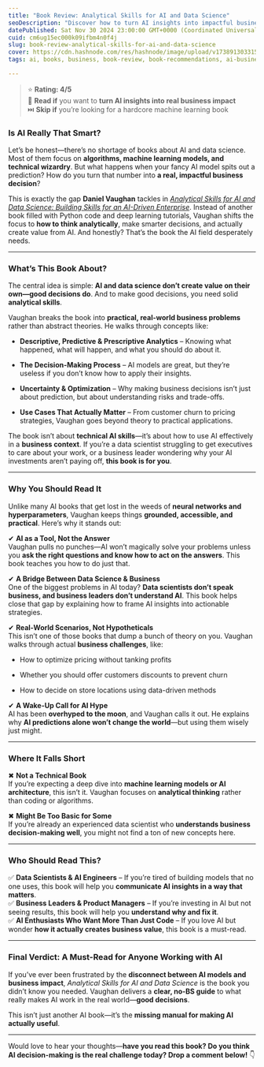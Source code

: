 ```yaml
---
title: "Book Review: Analytical Skills for AI and Data Science"
seoDescription: "Discover how to turn AI insights into impactful business decisions with this practical book on analytical skills for AI-driven enterprises"
datePublished: Sat Nov 30 2024 23:00:00 GMT+0000 (Coordinated Universal Time)
cuid: cm6ug15ec000k09ifbm4n0f4j
slug: book-review-analytical-skills-for-ai-and-data-science
cover: https://cdn.hashnode.com/res/hashnode/image/upload/v1738913033154/fec5fde6-eb15-40e0-99ed-60cf150b7c51.png
tags: ai, books, business, book-review, book-recommendations, ai-business-model

---
```


> ⭐ **Rating: 4/5**  
> 📖 **Read if** you want to **turn AI insights into real business impact**  
> ⏭️ **Skip if** you’re looking for a hardcore machine learning book

### **Is AI Really That Smart?**

Let’s be honest—there’s no shortage of books about AI and data science. Most of them focus on **algorithms, machine learning models, and technical wizardry**. But what happens when your fancy AI model spits out a prediction? How do you turn that number into **a real, impactful business decision**?

This is exactly the gap **Daniel Vaughan** tackles in [*Analytical Skills for AI and Data Science: Building Skills for an AI-Driven Enterprise*](https://www.oreilly.com/library/view/analytical-skills-for/9781492060932/). Instead of another book filled with Python code and deep learning tutorials, Vaughan shifts the focus to **how to think analytically**, make smarter decisions, and actually create value from AI. And honestly? That’s the book the AI field desperately needs.

---

### **What’s This Book About?**

The central idea is simple: **AI and data science don’t create value on their own—good decisions do**. And to make good decisions, you need solid **analytical skills**.

Vaughan breaks the book into **practical, real-world business problems** rather than abstract theories. He walks through concepts like:

* **Descriptive, Predictive & Prescriptive Analytics** – Knowing what happened, what will happen, and what you should do about it.
    
* **The Decision-Making Process** – AI models are great, but they’re useless if you don’t know how to apply their insights.
    
* **Uncertainty & Optimization** – Why making business decisions isn’t just about prediction, but about understanding risks and trade-offs.
    
* **Use Cases That Actually Matter** – From customer churn to pricing strategies, Vaughan goes beyond theory to practical applications.
    

The book isn’t about **technical AI skills**—it’s about how to use AI effectively in a **business context**. If you’re a data scientist struggling to get executives to care about your work, or a business leader wondering why your AI investments aren’t paying off, **this book is for you**.

---

### **Why You Should Read It**

Unlike many AI books that get lost in the weeds of **neural networks and hyperparameters**, Vaughan keeps things **grounded, accessible, and practical**. Here’s why it stands out:

✔ **AI as a Tool, Not the Answer**  
Vaughan pulls no punches—AI won’t magically solve your problems unless you **ask the right questions and know how to act on the answers**. This book teaches you how to do just that.

✔ **A Bridge Between Data Science & Business**  
One of the biggest problems in AI today? **Data scientists don’t speak business, and business leaders don’t understand AI**. This book helps close that gap by explaining how to frame AI insights into actionable strategies.

✔ **Real-World Scenarios, Not Hypotheticals**  
This isn’t one of those books that dump a bunch of theory on you. Vaughan walks through actual **business challenges**, like:

* How to optimize pricing without tanking profits
    
* Whether you should offer customers discounts to prevent churn
    
* How to decide on store locations using data-driven methods
    

✔ **A Wake-Up Call for AI Hype**  
AI has been **overhyped to the moon**, and Vaughan calls it out. He explains why **AI predictions alone won’t change the world**—but using them wisely just might.

---

### **Where It Falls Short**

✖ **Not a Technical Book**  
If you’re expecting a deep dive into **machine learning models or AI architecture**, this isn’t it. Vaughan focuses on **analytical thinking** rather than coding or algorithms.

✖ **Might Be Too Basic for Some**  
If you’re already an experienced data scientist who **understands business decision-making well**, you might not find a ton of new concepts here.

---

### **Who Should Read This?**

✅ **Data Scientists & AI Engineers** – If you’re tired of building models that no one uses, this book will help you **communicate AI insights in a way that matters**.  
✅ **Business Leaders & Product Managers** – If you’re investing in AI but not seeing results, this book will help you **understand why and fix it**.  
✅ **AI Enthusiasts Who Want More Than Just Code** – If you love AI but wonder **how it actually creates business value**, this book is a must-read.

---

### **Final Verdict: A Must-Read for Anyone Working with AI**

If you’ve ever been frustrated by the **disconnect between AI models and business impact**, *Analytical Skills for AI and Data Science* is the book you didn’t know you needed. Vaughan delivers a **clear, no-BS guide** to what really makes AI work in the real world—**good decisions**.

This isn’t just another AI book—it’s the **missing manual for making AI actually useful**.

---

Would love to hear your thoughts—**have you read this book? Do you think AI decision-making is the real challenge today? Drop a comment below!** 👇